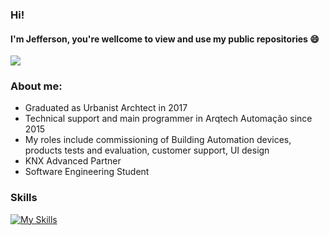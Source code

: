 ### Hi!
#### I'm Jefferson, you're wellcome to view and use my public repositories 😄

<a href="https://visitcount.itsvg.in">
  <img src="https://visitcount.itsvg.in/api?id=JeffCampos&label=Profile%20Views&color=0&icon=0&pretty=true" />
</a>
<br>

### About me:

- Graduated as Urbanist Archtect in 2017<br>
- Technical support and main programmer in Arqtech Automação since 2015<br>
- My roles include commissioning of Building Automation devices, products tests and evaluation, customer support, UI design<br>
- KNX Advanced Partner<br>
- Software Engineering Student

### Skills

[![My Skills](https://skillicons.dev/icons?i=javascript,lua&theme=light)](https://skillicons.dev)


